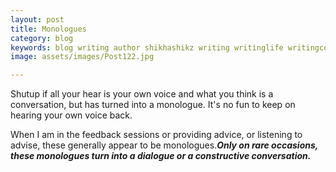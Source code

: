 ```yaml
---
layout: post
title: Monologues
category: blog
keywords: blog writing author shikhashikz writing writinglife writingcommunity dailyblogpost dailyblogpostchallenge happiness suffering life experiences 
image: assets/images/Post122.jpg

---
```

Shutup if all your hear is your own voice and what you think is a conversation, but has turned into a monologue. It's no fun to keep on hearing your own voice back.

When I am in the feedback sessions or providing advice, or listening to advise, these generally appear to be monologues.***Only on rare occasions, these monologues turn into a dialogue or a constructive conversation.***
